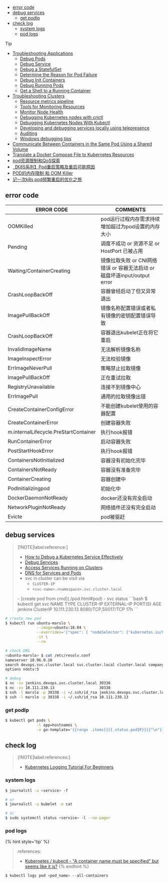 <!-- START doctoc generated TOC please keep comment here to allow auto update -->
<!-- DON'T EDIT THIS SECTION, INSTEAD RE-RUN doctoc TO UPDATE -->

- [error code](#error-code)
- [debug services](#debug-services)
  - [get podIp](#get-podip)
- [check log](#check-log)
  - [system logs](#system-logs)
  - [pod logs](#pod-logs)

<!-- END doctoc generated TOC please keep comment here to allow auto update -->

> [!TIP]
> - [Troubleshooting Applications](https://kubernetes.io/docs/tasks/debug/debug-application/)
>   - [Debug Pods](https://kubernetes.io/docs/tasks/debug/debug-application/debug-pods/)
>   - [Debug Service](https://kubernetes.io/docs/tasks/debug/debug-application/debug-service/)
>   - [Debug a StatefulSet](https://kubernetes.io/docs/tasks/debug/debug-application/debug-statefulset/)
>   - [Determine the Reason for Pod Failure](https://kubernetes.io/docs/tasks/debug/debug-application/determine-reason-pod-failure/)
>   - [Debug Init Containers](https://kubernetes.io/docs/tasks/debug/debug-application/debug-init-containers/)
>   - [Debug Running Pods](https://kubernetes.io/docs/tasks/debug/debug-application/debug-running-pod/)
>   - [Get a Shell to a Running Container](https://kubernetes.io/docs/tasks/debug/debug-application/get-shell-running-container/)
> - [Troubleshooting Clusters](https://kubernetes.io/docs/tasks/debug/debug-cluster/)
>   - [Resource metrics pipeline](https://kubernetes.io/docs/tasks/debug/debug-cluster/resource-metrics-pipeline/)
>   - [Tools for Monitoring Resources](https://kubernetes.io/docs/tasks/debug/debug-cluster/resource-usage-monitoring/)
>   - [Monitor Node Health](https://kubernetes.io/docs/tasks/debug/debug-cluster/monitor-node-health/)
>   - [Debugging Kubernetes nodes with crictl](https://kubernetes.io/docs/tasks/debug/debug-cluster/crictl/)
>   - [Debugging Kubernetes Nodes With Kubectl](https://kubernetes.io/docs/tasks/debug/debug-cluster/kubectl-node-debug/)
>   - [Developing and debugging services locally using telepresence](https://kubernetes.io/docs/tasks/debug/debug-cluster/local-debugging/)
>   - [Auditing](https://kubernetes.io/docs/tasks/debug/debug-cluster/audit/)
>   - [Windows debugging tips](https://kubernetes.io/docs/tasks/debug/debug-cluster/windows/)
> - [Communicate Between Containers in the Same Pod Using a Shared Volume](https://kubernetes.io/docs/tasks/access-application-cluster/communicate-containers-same-pod-shared-volume/)
> - [Translate a Docker Compose File to Kubernetes Resources](https://kubernetes.io/docs/tasks/configure-pod-container/translate-compose-kubernetes/)
> - [pod资源限制和QoS探索](https://blog.csdn.net/qq_38773184/article/details/113484004)
> - [【K8S系列】Pod重启策略及重启可能原因](http://681314.com/A/AB5feaIfxi)
> - [POD的内存限制 和 OOM Killer](https://zhuanlan.zhihu.com/p/142443173?hmsr=toutiao.io)
> - [记一次k8s pod频繁重启的优化之旅](https://www.cnblogs.com/chopper-poet/p/15328054.html)

## error code

| ERROR CODE                            | COMMENTS                                                                  |
|---------------------------------------|---------------------------------------------------------------------------|
| OOMKilled                             | pod运行过程内存需求持续增加超过为pod设置的内存大小                        |
| Pending                               | 调度不成功 or 资源不足 or HostPort 已被占用                               |
| Waiting/ContainerCreating             | 镜像拉取失败 or CNI网络错误 or 容器无法启动 or 磁盘坏道input/output error |
| CrashLoopBackOff                      | 容器曾经启动了但又异常退出                                                |
| ImagePullBackOff                      | 镜像名称配置错误或者私有镜像的密钥配置错误导致                            |
| CrashLoopBackOff                      | 容器退出kubelet正在将它重启                                               |
| InvalidImageName                      | 无法解析镜像名称                                                          |
| ImageInspectError                     | 无法校验镜像                                                              |
| ErrImageNeverPull                     | 策略禁止拉取镜像                                                          |
| ImagePullBackOff                      | 正在重试拉取                                                              |
| RegistryUnavailable                   | 连接不到镜像中心                                                          |
| ErrImagePull                          | 通用的拉取镜像出错                                                        |
| CreateContainerConfigError            | 不能创建kubelet使用的容器配置                                             |
| CreateContainerError                  | 创建容器失败                                                              |
| m.internalLifecycle.PreStartContainer | 执行hook报错                                                              |
| RunContainerError                     | 启动容器失败                                                              |
| PostStartHookError                    | 执行hook报错                                                              |
| ContainersNotInitialized              | 容器没有初始化完毕                                                        |
| ContainersNotReady                    | 容器没有准备完毕                                                          |
| ContainerCreating                     | 容器创建中                                                                |
| PodInitializingpod                    | 初始化中                                                                  |
| DockerDaemonNotReady                  | docker还没有完全启动                                                      |
| NetworkPluginNotReady                 | 网络插件还没有完全启动                                                    |
| Evicte                                | pod被驱赶                                                                 |

## debug services

> [!NOTE|label:reference:]
> - [How to Debug a Kubernetes Service Effectively](https://blog.getambassador.io/how-to-debug-a-kubernetes-service-effectively-3d4eff0b221a)
> - [Debug Services](https://kubernetes.io/docs/tasks/debug/debug-application/debug-service/)
> - [Access Services Running on Clusters](https://kubernetes.io/docs/tasks/access-application-cluster/access-cluster-services/)
> - [DNS for Services and Pods](https://kubernetes.io/docs/concepts/services-networking/dns-pod-service/)
> - svc in cluster can be visit via
>   - `CLUSTER-IP`
>   - `<svc-name>.<namespace>.svc.cluster.local`
> <p>
> - [create pod from cmd](./pod.html#pod)
> - svc status
>   ```bash
>   $ kubectl get svc
>   NAME      TYPE        CLUSTER-IP      EXTERNAL-IP   PORT(S)              AGE
>   jenkins   ClusterIP   10.111.230.13   <none>        8080/TCP,50017/TCP   17h
>   ```

```bash
# create new pod
$ kubectl run ubuntu-marslo \
              --image=ubuntu:18.04 \
              --overrides='{"spec": { "nodeSelector": {"kubernetes.io/hostname": "k8s-node-01"}}}' \
              -it \
              --rm

# check DNS
<ubuntu-marslo> $ cat /etc/resolv.conf
nameserver 10.96.0.10
search devops.svc.cluster.local svc.cluster.local cluster.local company.com
options ndots:5

# debug
$ nc -zv jenkins.devops.svc.cluster.local 30338
$ nc -zv 10.111.230.13                    30338
$ ssh -l marslo -p 30338 -i ~/.ssh/id_rsa jenkins.devops.svc.cluster.local list-plugins
$ ssh -l marslo -p 30338 -i ~/.ssh/id_rsa 10.111.230.13                    list-plugins
```

### get podIp
```bash
$ kubectl get pods \
              -l app=hostnames \
              -o go-template='{{range .items}}{{.status.podIP}}{{"\n"}}{{end}}'
```

## check log

> [!NOTE|label:references:]
> - [Kubernetes Logging Tutorial For Beginners](https://devopscube.com/kubernetes-logging-tutorial/)


### system logs

```bash
$ journalctl -u <service> -f

# or
$ journalctl -u kubelet -o cat

# or
$ sudo systemctl status <service> -l --no-pager
```

### pod logs

{% hint style='tip' %}
> references:
> - [Kubernetes / kubectl - "A container name must be specified" but seems like it is?](https://stackoverflow.com/a/66965570/2940319)
{% endhint %}

```bash
$ kubectl logs pod <pod_name> --all-containers
```

